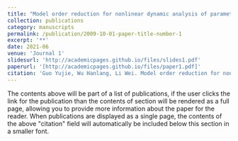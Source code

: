 ```yaml
---
title: "Model order reduction for nonlinear dynamic analysis of parameterized curved beam structures based on Isogeometric analysis"
collection: publications
category: manuscripts
permalink: /publication/2009-10-01-paper-title-number-1
excerpt: '**'
date: 2021-06
venue: 'Journal 1'
slidesurl: 'http://academicpages.github.io/files/slides1.pdf'
paperurl: '[http://academicpages.github.io/files/paper1.pdf]'
citation: 'Guo Yujie, Wu Hanlang, Li Wei. Model order reduction for nonlinear dynamic analysis of parameterized curved beam structures based on Isogeometric analysis[J]. Engineering mechanics. doi 10.6052/j.issn.1000-4750.2021.04.0285'
---
```


The contents above will be part of a list of publications, if the user clicks the link for the publication than the contents of section will be rendered as a full page, allowing you to provide more information about the paper for the reader. When publications are displayed as a single page, the contents of the above "citation" field will automatically be included below this section in a smaller font.
